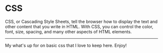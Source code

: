 # CSS
CSS, or Cascading Style Sheets, tell the browser how to display the text and other content that you write in HTML. With CSS, you can control the color, font, size, spacing, and many other aspects of HTML elements.

<hr>
My what's up for on basic css that I love to keep here. Enjoy!
